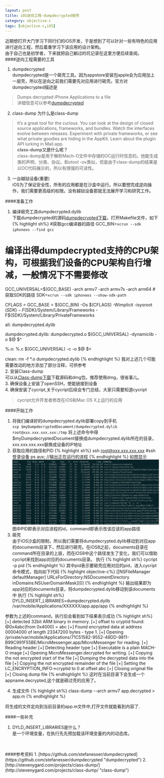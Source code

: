 ```yaml
---
layout: post
title: iOS逆向工程-dumpdecrypted砸壳 
category: objective-c
tags: [objective-c,iOS]
---
```




近期想打开大门学习下同行们的iOS开发，于是想到了可以针对一些有特色的应用进行逆向工程，然后着重学习下该应用的设计架构。  
由于自己也是初学者，下来就把自己躺过的坑记录在这里方便后续查阅。  
####逆向工程需要的工具
1. dumpdecrypted  
dumpdecrypted是一个砸壳工具。因为appstore安装包apple会为应用加上一层壳，所以在逆向之前我们需要先对应用进行砸壳。官方对dumpdecrypted描述是
>Dumps decrypted iPhone Applications to a file  
详细信息可以参考[dumpdecrypted](http://example.com/ "Title")
2. class-dump
为什么是class-dump
>It’s a great tool for the curious. You can look at the design of closed source applications, frameworks, and bundles. Watch the interfaces evolve between releases. Experiment with private frameworks, or see what private goodies are hiding in the AppKit. Learn about the plugin API lurking in Mail.app.  
**class-dump又是什么呢？**  
class-dump是用于解析Mach-O文件中存储的OC运行时信息的。他能生成类的声明、分类、协议。和otool -ov类似，但是由于class-dump的结果是以OC代码展示的，所以有很强的可读性。
3. 一台越狱设备(重要)  
iOS为了保证安全性，所有的应用都是在沙盒中运行。所以要想完成逆向操作，我们需要更高级的权限。没有越狱设备那就无法展开学习和研究工作。

####准备工作
1. 编译砸壳工具dumpdecrypted.dylib  
下载dumpdecrypted的源码[dumpdecrypted下载](https://github.com/stefanesser/dumpdecrypted "Title")，打开Makefile文件，如下
{% highlight sh%}
#获取gcc编译器的路径
GCC_BIN=`xcrun --sdk iphoneos --find gcc`      
# 编译出得dumpdecrypted支持的CPU架构，可根据我们设备的CPU架构自行增减，一般情况下不需要修改
GCC_UNIVERSAL=$(GCC_BASE) -arch armv7 -arch armv7s -arch arm64 
#获取SDK的路径
SDK=`xcrun --sdk iphoneos --show-sdk-path`

CFLAGS = 
GCC_BASE = $(GCC_BIN) -Os $(CFLAGS) -Wimplicit -isysroot $(SDK) -F$(SDK)/System/Library/Frameworks -F$(SDK)/System/Library/PrivateFrameworks

all: dumpdecrypted.dylib

dumpdecrypted.dylib: dumpdecrypted.o 
    $(GCC_UNIVERSAL) -dynamiclib -o $@ $^

%.o: %.c
    $(GCC_UNIVERSAL) -c -o $@ $< 

clean:
    rm -f *.o dumpdecrypted.dylib
{% endhighlight %} 
我对上述几个可能需要改动的地方添加了部分注释，可供参考   
2. 安装Class-dump  
可以从[Class-dump下载](http://stevenygard.com/projects/class-dump/ "Title")下载源码和dmg包，推荐使用dmg，很省事儿。  
3. 确保设备上安装了openSSH，使能链接到设备  
4. 确保安装了cycript,关于cycript后续会专门总结，大家只需要知道cycript  
>cycript允许开发者修改在iOS和Mac OS X上运行的应用

####开始工作
1. 将我们编译好的dumpdecrypted.dylib部署copy到手机  
`scp $myDumpdecryptedDocument/dumpdecrypted.dylib root@xxx.xxx.xxx.xxx:/tmp`
 将上述命令中得$myDumpdecryptedDocument替换成dumpdecrypted.dylib所在的目录，xxx.xxx.xxx.xxx替换成设备的IP地址
 2. 获取应用的路径和PID
{% highlight sh%}
ssh root@xxx.xxx.xxx.xxx #ssh登录设备
ps aux; //输出正在运行的进程
{% endhighlight %} 
如图显示
![PID结果](/images/iOS逆向工程-dumpdecrypted砸壳/1.png)
图中PID即表示对应进程的id，command即表示改该应该的app路径  
3. 砸壳  
由于iOS沙盒的限制，所以我们需要将dumpdecrypted.dylib移动到对应app的documents目录下，然后进行砸壳。在iOS8之前，documents目录在command所在目录的上层，而在iOS8中这个路径发生了变化，我们可以借助cycript来找到app对应的documents目录。
执行
{% highlight sh%}
cycript -p pid
{% endhighlight %} 
其中pid表示要砸壳应用对应的pid，进入cycript 命令模式，指向如下代码
{% highlight objective-c%}
[[NSFileManager defaultManager] URLsForDirectory:NSDocumentDirectory inDomains:NSUserDomainMask][0]
{% endhighlight %} 
输出结果即为app对应的documents目录，将dumpdecrypted.dylib移动到该documents中
执行
{% highlight sh%}
DYLD_INSERT_LIBRARIES=dumpdecrypted.dylib /var/mobile/Applications/XXXXXX/app.app/app
{% endhighlight %} 

参数为上述的command，执行后会看到如下结果表示成功
{% highlight sh%}
[+] detected 32bit ARM binary in memory.
[+] offset to cryptid found: @0x4abc(from 0x4000) = abc
[+] Found encrypted data at address 00004000 of length 23347200 bytes - type 1.
[+] Opening /private/var/mobile/Applications/71C51582-9552-48DD-9811-B99C991F55BE/MicroMessenger.app/MicroMessenger for reading.
[+] Reading header
[+] Detecting header type
[+] Executable is a plain MACH-O image
[+] Opening MicroMessenger.decrypted for writing.
[+] Copying the not encrypted start of the file
[+] Dumping the decrypted data into the file
[+] Copying the not encrypted remainder of the file
[+] Setting the LC_ENCRYPTION_INFO->cryptid to 0 at offset abc
[+] Closing original file
[+] Closing dump file
{% endhighlight %} 
这时在当前目录下会生成一个appname.decrypted,这个就是砸过壳的应用了。

4. 生成文件
{% highlight sh%}
class-dump --arch armv7 app.decrypted > app.m
{% endhighlight %} 

将生成的文件定向到当前目录的app.m文件中,打开文件就能看到内容了.

####一些补充
1. DYLD_INSERT_LIBRARIES是什么？  
是一个环境变量，在执行先先预加载该环境变量的内的动态库。

</br>
</br>
####参考资料
1. [https://github.com/stefanesser/dumpdecrypted](https://github.com/stefanesser/dumpdecrypted "dumpdecrypted")
2. [http://stevenygard.com/projects/class-dump/](http://stevenygard.com/projects/class-dump/ "class-dump")

